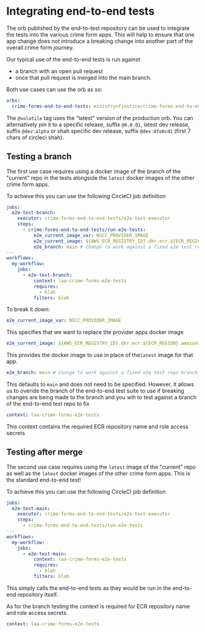 # Integrating end-to-end tests

The orb published by the end-to-test repository can be used to integrate the tests into the various crime form apps. This will help to ensure that one app change does not introduce a breaking change into another part of the overall crime form journey.

Our typical use of the end-to-end tests is run against

- a branch with an open pull request
- once that pull request is merged into the main branch.

Both use cases can use the orb as so:

```yml
orbs:
  crime-forms-end-to-end-tests: ministryofjustice/crime-forms-end-to-end-tests@volatile
```

The `@volatile` tag uses the "latest" version of the production orb. You can alternatively pin it to a specific release, suffix `@0.0.01`, latest dev release, suffix `@dev:alpha` or shah specific dev release, suffix `@dev:8fe6cd1` (first 7 chars of circleci shah).

## Testing a branch

The first use case requires using a docker image of the branch of the "current" repo in the tests alongside the `latest` docker images of the other crime form apps.

To achieve this you can use the following CircleCI job definition

```yml
jobs:
  e2e-test-branch:
    executor: crime-forms-end-to-end-tests/e2e-test-executor
    steps:
      - crime-forms-end-to-end-tests/run-e2e-tests:
          e2e_current_image_var: NSCC_PROVIDER_IMAGE
          e2e_current_image: ${AWS_ECR_REGISTRY_ID}.dkr.ecr.${ECR_REGION}.amazonaws.com/${PROVIDER_ECR_REPOSITORY}:branch-${CIRCLE_SHA1}
          e2e_branch: main # Change to work against a fixed e2e test repo branch if needed
---
workflows:
  my-workflow:
    jobs:
      - e2e-test-branch:
          context: laa-crime-forms-e2e-tests
          requires:
            - blah
          filters: blah
```

To break it down:

```yml
e2e_current_image_var: NSCC_PROVIDER_IMAGE
```

This specifies that we want to replace the provider apps docker image

```yml
e2e_current_image: ${AWS_ECR_REGISTRY_ID}.dkr.ecr.${ECR_REGION}.amazonaws.com/${PROVIDER_ECR_REPOSITORY}:branch-${CIRCLE_SHA1}
```

This provides the docker image to use in place of the`latest` image for that app.

```yml
e2e_branch: main # Change to work against a fixed e2e test repo branch if needed
```

This defaults to `main` and does not need to be specified. However, it allows us to overide the branch of the end-to-end test suite to use if breaking changes are being made to the branch and you wih to test against a branch of the end-to-end test repo to fix

```yml
context: laa-crime-forms-e2e-tests
```

This context contains the required ECR repository name and role access secrets

## Testing after merge

The second use case requires using the `latest` image of the "current" repo as well as the `latest` docker images of the other crime form apps. This is the standard end-to-end test!

To achieve this you can use the following CircleCI job definition

```yml
jobs:
  e2e-test-main:
    executor: crime-forms-end-to-end-tests/e2e-test-executor
    steps:
      - crime-forms-end-to-end-tests/run-e2e-tests
---
workflows:
  my-workflow:
    jobs:
      - e2e-test-main:
          context: laa-crime-forms-e2e-tests
          requires:
            - blah
          filters: blah
```

This simply calls the end-to-end tests as they would be run in the end-to-end repository itself.

As for the branch testing the context is required for ECR repository name and role access secrets.

```yml
context: laa-crime-forms-e2e-tests
```

